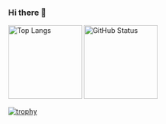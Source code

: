 ### Hi there 👋

<p>
    <img alt="Top Langs" height="150px" src="https://github-readme-stats.vercel.app/api?username=Tomoya-Matsubara&theme=onedark"/>
    <img alt="GitHub Status" height="150px" src="https://github-readme-stats.vercel.app/api/top-langs/?username=Tomoya-Matsubara&layout=compact&theme=onedark&show_icons=true"/>
</p>

[![trophy](https://github-profile-trophy.vercel.app/?username=Tomoya-Matsubara&theme=onedark&column=7)](https://github.com/ryo-ma/github-profile-trophy)

<!--
**Tomoya-Matsubara/Tomoya-Matsubara** is a ✨ _special_ ✨ repository because its `README.md` (this file) appears on your GitHub profile.

Here are some ideas to get you started:

- 🔭 I’m currently working on ...
- 🌱 I’m currently learning ...
- 👯 I’m looking to collaborate on ...
- 🤔 I’m looking for help with ...
- 💬 Ask me about ...
- 📫 How to reach me: ...
- 😄 Pronouns: ...
- ⚡ Fun fact: ...
-->

